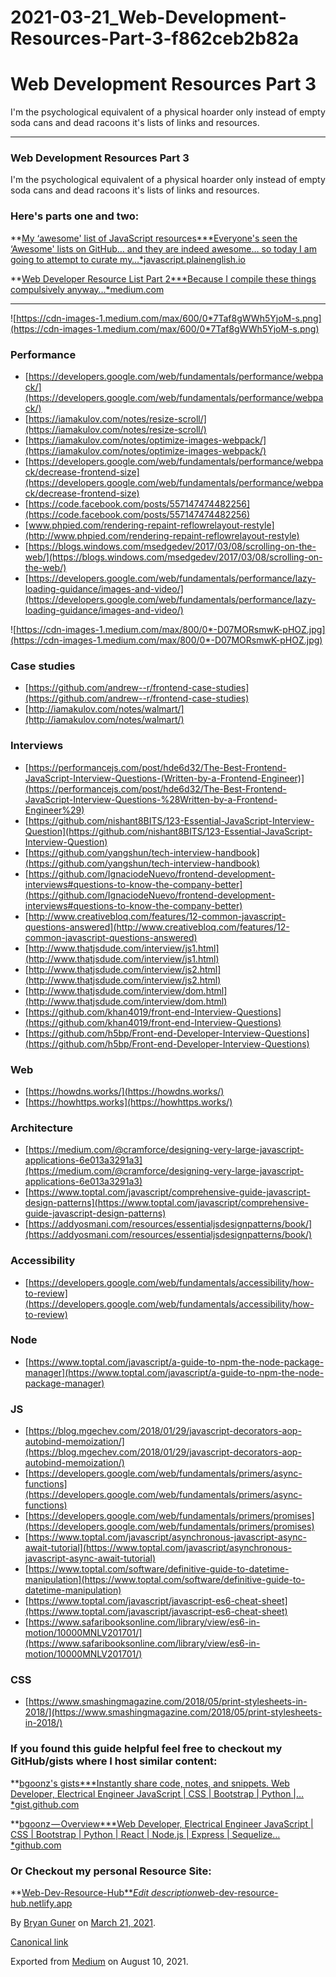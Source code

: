 # 2021-03-21_Web-Development-Resources-Part-3-f862ceb2b82a

# Web Development Resources Part 3

I'm the psychological equivalent of a physical hoarder only instead of empty soda cans and dead racoons it's lists of links and resources.

---

### Web Development Resources Part 3

I'm the psychological equivalent of a physical hoarder only instead of empty soda cans and dead racoons it's lists of links and resources.

### Here's parts one and two:

**[My ‘awesome' list of JavaScript resources***Everyone's seen the ‘Awesome' lists on GitHub… and they are indeed awesome… so today I am going to attempt to curate my…*javascript.plainenglish.io](https://javascript.plainenglish.io/my-take-on-awesome-javascript-243255451e74)

**[Web Developer Resource List Part 2***Because I compile these things compulsively anyway…*medium.com](https://medium.com/star-gazers/web-developer-resource-list-part-2-9c5cb56ab263)

---

![https://cdn-images-1.medium.com/max/600/0*7Taf8gWWh5YjoM-s.png](https://cdn-images-1.medium.com/max/600/0*7Taf8gWWh5YjoM-s.png)

### Performance

- [https://developers.google.com/web/fundamentals/performance/webpack/](https://developers.google.com/web/fundamentals/performance/webpack/)
- [https://iamakulov.com/notes/resize-scroll/](https://iamakulov.com/notes/resize-scroll/)
- [https://iamakulov.com/notes/optimize-images-webpack/](https://iamakulov.com/notes/optimize-images-webpack/)
- [https://developers.google.com/web/fundamentals/performance/webpack/decrease-frontend-size](https://developers.google.com/web/fundamentals/performance/webpack/decrease-frontend-size)
- [https://code.facebook.com/posts/557147474482256](https://code.facebook.com/posts/557147474482256)
- [www.phpied.com/rendering-repaint-reflowrelayout-restyle](http://www.phpied.com/rendering-repaint-reflowrelayout-restyle)
- [https://blogs.windows.com/msedgedev/2017/03/08/scrolling-on-the-web/](https://blogs.windows.com/msedgedev/2017/03/08/scrolling-on-the-web/)
- [https://developers.google.com/web/fundamentals/performance/lazy-loading-guidance/images-and-video/](https://developers.google.com/web/fundamentals/performance/lazy-loading-guidance/images-and-video/)

![https://cdn-images-1.medium.com/max/800/0*-D07MORsmwK-pHOZ.jpg](https://cdn-images-1.medium.com/max/800/0*-D07MORsmwK-pHOZ.jpg)

### Case studies

- [https://github.com/andrew--r/frontend-case-studies](https://github.com/andrew--r/frontend-case-studies)
- [http://iamakulov.com/notes/walmart/](http://iamakulov.com/notes/walmart/)

### Interviews

- [https://performancejs.com/post/hde6d32/The-Best-Frontend-JavaScript-Interview-Questions-(Written-by-a-Frontend-Engineer)](https://performancejs.com/post/hde6d32/The-Best-Frontend-JavaScript-Interview-Questions-%28Written-by-a-Frontend-Engineer%29)
- [https://github.com/nishant8BITS/123-Essential-JavaScript-Interview-Question](https://github.com/nishant8BITS/123-Essential-JavaScript-Interview-Question)
- [https://github.com/yangshun/tech-interview-handbook](https://github.com/yangshun/tech-interview-handbook)
- [https://github.com/IgnaciodeNuevo/frontend-development-interviews#questions-to-know-the-company-better](https://github.com/IgnaciodeNuevo/frontend-development-interviews#questions-to-know-the-company-better)
- [http://www.creativebloq.com/features/12-common-javascript-questions-answered](http://www.creativebloq.com/features/12-common-javascript-questions-answered)
- [http://www.thatjsdude.com/interview/js1.html](http://www.thatjsdude.com/interview/js1.html)
- [http://www.thatjsdude.com/interview/js2.html](http://www.thatjsdude.com/interview/js2.html)
- [http://www.thatjsdude.com/interview/dom.html](http://www.thatjsdude.com/interview/dom.html)
- [https://github.com/khan4019/front-end-Interview-Questions](https://github.com/khan4019/front-end-Interview-Questions)
- [https://github.com/h5bp/Front-end-Developer-Interview-Questions](https://github.com/h5bp/Front-end-Developer-Interview-Questions)

### Web

- [https://howdns.works/](https://howdns.works/)
- [https://howhttps.works](https://howhttps.works/)

### Architecture

- [https://medium.com/@cramforce/designing-very-large-javascript-applications-6e013a3291a3](https://medium.com/@cramforce/designing-very-large-javascript-applications-6e013a3291a3)
- [https://www.toptal.com/javascript/comprehensive-guide-javascript-design-patterns](https://www.toptal.com/javascript/comprehensive-guide-javascript-design-patterns)
- [https://addyosmani.com/resources/essentialjsdesignpatterns/book/](https://addyosmani.com/resources/essentialjsdesignpatterns/book/)

### Accessibility

- [https://developers.google.com/web/fundamentals/accessibility/how-to-review](https://developers.google.com/web/fundamentals/accessibility/how-to-review)

### Node

- [https://www.toptal.com/javascript/a-guide-to-npm-the-node-package-manager](https://www.toptal.com/javascript/a-guide-to-npm-the-node-package-manager)

### JS

- [https://blog.mgechev.com/2018/01/29/javascript-decorators-aop-autobind-memoization/](https://blog.mgechev.com/2018/01/29/javascript-decorators-aop-autobind-memoization/)
- [https://developers.google.com/web/fundamentals/primers/async-functions](https://developers.google.com/web/fundamentals/primers/async-functions)
- [https://developers.google.com/web/fundamentals/primers/promises](https://developers.google.com/web/fundamentals/primers/promises)
- [https://www.toptal.com/javascript/asynchronous-javascript-async-await-tutorial](https://www.toptal.com/javascript/asynchronous-javascript-async-await-tutorial)
- [https://www.toptal.com/software/definitive-guide-to-datetime-manipulation](https://www.toptal.com/software/definitive-guide-to-datetime-manipulation)
- [https://www.toptal.com/javascript/javascript-es6-cheat-sheet](https://www.toptal.com/javascript/javascript-es6-cheat-sheet)
- [https://www.safaribooksonline.com/library/view/es6-in-motion/10000MNLV201701/](https://www.safaribooksonline.com/library/view/es6-in-motion/10000MNLV201701/)

### CSS

- [https://www.smashingmagazine.com/2018/05/print-stylesheets-in-2018/](https://www.smashingmagazine.com/2018/05/print-stylesheets-in-2018/)

### If you found this guide helpful feel free to checkout my GitHub/gists where I host similar content:

**[bgoonz's gists***Instantly share code, notes, and snippets. Web Developer, Electrical Engineer JavaScript | CSS | Bootstrap | Python |…*gist.github.com](https://gist.github.com/bgoonz)

**[bgoonz — Overview***Web Developer, Electrical Engineer JavaScript | CSS | Bootstrap | Python | React | Node.js | Express | Sequelize…*github.com](https://github.com/bgoonz)

### Or Checkout my personal Resource Site:

**[Web-Dev-Resource-Hub***Edit description*web-dev-resource-hub.netlify.app](https://web-dev-resource-hub.netlify.app/)

By [Bryan Guner](https://medium.com/@bryanguner) on [March 21, 2021](https://medium.com/p/f862ceb2b82a).

[Canonical link](https://medium.com/@bryanguner/web-development-resources-part-3-f862ceb2b82a)

Exported from [Medium](https://medium.com/) on August 10, 2021.
